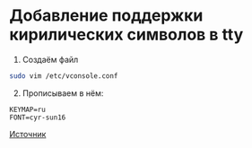 # Добавление поддержки кирилических символов в tty

1. Создаём файл

```bash
sudo vim /etc/vconsole.conf
```

2. Прописываем в нём:

```
KEYMAP=ru
FONT=cyr-sun16
```

[Источник](https://youtu.be/v14LApzwZk8)
